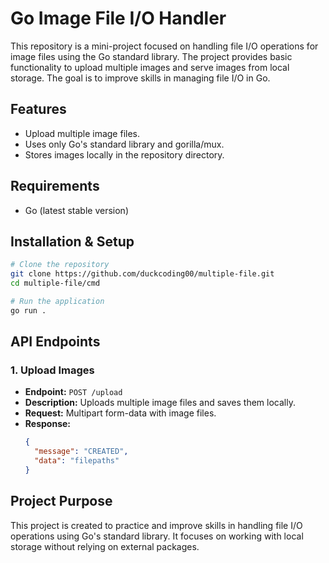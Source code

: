 # Go Image File I/O Handler

This repository is a mini-project focused on handling file I/O operations for image files using the Go standard library. The project provides basic functionality to upload multiple images and serve images from local storage. The goal is to improve skills in managing file I/O in Go.

## Features
- Upload multiple image files.
- Uses only Go's standard library and gorilla/mux.
- Stores images locally in the repository directory.

## Requirements
- Go (latest stable version)

## Installation & Setup
```sh
# Clone the repository
git clone https://github.com/duckcoding00/multiple-file.git
cd multiple-file/cmd

# Run the application
go run .
```

## API Endpoints
### 1. Upload Images
- **Endpoint:** `POST /upload`
- **Description:** Uploads multiple image files and saves them locally.
- **Request:** Multipart form-data with image files.
- **Response:**
  ```json
  {
    "message": "CREATED",
    "data": "filepaths"
  }
  ```


## Project Purpose
This project is created to practice and improve skills in handling file I/O operations using Go's standard library. It focuses on working with local storage without relying on external packages.

